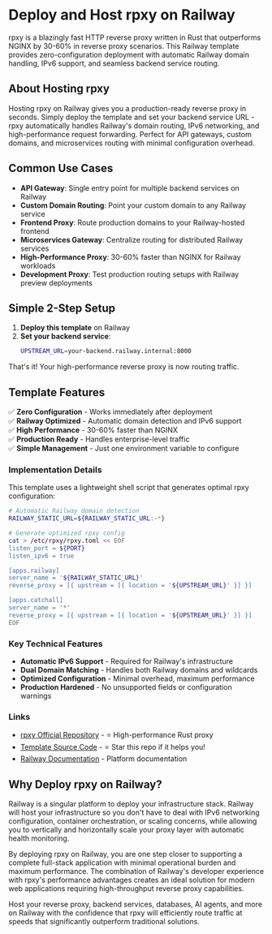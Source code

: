 # Deploy and Host rpxy on Railway

rpxy is a blazingly fast HTTP reverse proxy written in Rust that outperforms NGINX by 30-60% in reverse proxy scenarios. This Railway template provides zero-configuration deployment with automatic Railway domain handling, IPv6 support, and seamless backend service routing.

## About Hosting rpxy

Hosting rpxy on Railway gives you a production-ready reverse proxy in seconds. Simply deploy the template and set your backend service URL - rpxy automatically handles Railway's domain routing, IPv6 networking, and high-performance request forwarding. Perfect for API gateways, custom domains, and microservices routing with minimal configuration overhead.

## Common Use Cases

- **API Gateway**: Single entry point for multiple backend services on Railway
- **Custom Domain Routing**: Point your custom domain to any Railway service  
- **Frontend Proxy**: Route production domains to your Railway-hosted frontend
- **Microservices Gateway**: Centralize routing for distributed Railway services
- **High-Performance Proxy**: 30-60% faster than NGINX for Railway workloads
- **Development Proxy**: Test production routing setups with Railway preview deployments

## Simple 2-Step Setup

1. **Deploy this template** on Railway
2. **Set your backend service**:
   ```bash
   UPSTREAM_URL=your-backend.railway.internal:8000
   ```

That's it! Your high-performance reverse proxy is now routing traffic.

## Template Features

✅ **Zero Configuration** - Works immediately after deployment  
✅ **Railway Optimized** - Automatic domain detection and IPv6 support  
✅ **High Performance** - 30-60% faster than NGINX  
✅ **Production Ready** - Handles enterprise-level traffic  
✅ **Simple Management** - Just one environment variable to configure

### Implementation Details

This template uses a lightweight shell script that generates optimal rpxy configuration:

```bash
# Automatic Railway domain detection
RAILWAY_STATIC_URL=${RAILWAY_STATIC_URL:-*}

# Generate optimized rpxy config
cat > /etc/rpxy/rpxy.toml << EOF
listen_port = ${PORT}
listen_ipv6 = true

[apps.railway]
server_name = '${RAILWAY_STATIC_URL}'
reverse_proxy = [{ upstream = [{ location = '${UPSTREAM_URL}' }] }]

[apps.catchall]
server_name = '*'
reverse_proxy = [{ upstream = [{ location = '${UPSTREAM_URL}' }] }]
EOF
```

### Key Technical Features

- **Automatic IPv6 Support** - Required for Railway's infrastructure
- **Dual Domain Matching** - Handles both Railway domains and wildcards  
- **Optimized Configuration** - Minimal overhead, maximum performance
- **Production Hardened** - No unsupported fields or configuration warnings

### Links

- [rpxy Official Repository](https://github.com/junkurihara/rust-rpxy) - ⭐ High-performance Rust proxy
- [Template Source Code](https://github.com/NovusEdge/rpxy-railway) - ⭐ Star this repo if it helps you!
- [Railway Documentation](https://docs.railway.com/) - Platform documentation

## Why Deploy rpxy on Railway?

Railway is a singular platform to deploy your infrastructure stack. Railway will host your infrastructure so you don't have to deal with IPv6 networking configuration, container orchestration, or scaling concerns, while allowing you to vertically and horizontally scale your proxy layer with automatic health monitoring.

By deploying rpxy on Railway, you are one step closer to supporting a complete full-stack application with minimal operational burden and maximum performance. The combination of Railway's developer experience with rpxy's performance advantages creates an ideal solution for modern web applications requiring high-throughput reverse proxy capabilities.

Host your reverse proxy, backend services, databases, AI agents, and more on Railway with the confidence that rpxy will efficiently route traffic at speeds that significantly outperform traditional solutions.